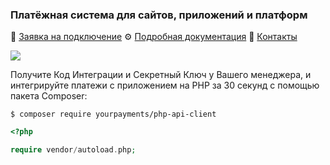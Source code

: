 ### Платёжная система для сайтов, приложений и платформ
💖 [Заявка на подключение](https://ypmn.ru/ru/connect/?utm_source=github_index)
⚙ [Подробная документация](https://github.com/yourpayments/php-api-client/?utm_source=github_index)
📍 [Контакты](https://ypmn.ru/ru/contacts/?utm_source=github_index)

![](https://ypmn.ru/s/img/ypmn_window-green.png)

Получите Код Интеграции и Секретный Ключ у Вашего менеджера, и интегрируйте платежи с приложением на PHP за 30 секунд с помощью пакета Composer: 
```shell
$ composer require yourpayments/php-api-client
```

```php
<?php

require vendor/autoload.php;
```




